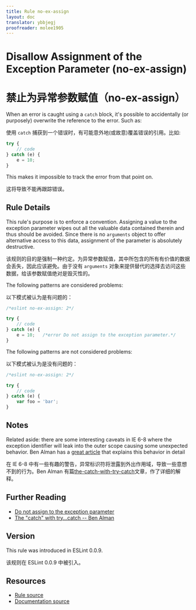 ```yaml
---
title: Rule no-ex-assign
layout: doc
translator: ybbjegj
proofreader: molee1905
---
```

<!-- Note: No pull requests accepted for this file. See README.md in the root directory for details. -->
# Disallow Assignment of the Exception Parameter (no-ex-assign)

# 禁止为异常参数赋值（no-ex-assign）

When an error is caught using a `catch` block, it's possible to accidentally (or purposely) overwrite the reference to the error. Such as:

使用 `catch` 捕获到一个错误时，有可能意外地(或故意)覆盖错误的引用。比如:

```js
try {
    // code
} catch (e) {
    e = 10;
}
```

This makes it impossible to track the error from that point on.

这将导致不能再跟踪错误。

## Rule Details

This rule's purpose is to enforce a convention. Assigning a value to the exception parameter wipes out all the valuable data contained therein and thus should be avoided. Since there is no `arguments` object to offer alternative access to this data, assignment of the parameter is absolutely destructive.

该规则的目的是强制一种约定。为异常参数赋值，其中所包含的所有有价值的数据会丢失，因此应该避免。由于没有 `arguments` 对象来提供替代的选择去访问这些数据，给该参数赋值绝对是毁灭性的。

The following patterns are considered problems:

以下模式被认为是有问题的：

```js
/*eslint no-ex-assign: 2*/

try {
    // code
} catch (e) {
    e = 10;   /*error Do not assign to the exception parameter.*/
}
```

The following patterns are not considered problems:

以下模式被认为是没有问题的：

```js
/*eslint no-ex-assign: 2*/

try {
    // code
} catch (e) {
    var foo = 'bar';
}
```

## Notes

Related aside: there are some interesting caveats in IE 6-8 where the exception identifier will leak into the outer scope causing some unexpected behavior. Ben Alman has a [great article](http://weblog.bocoup.com/the-catch-with-try-catch/) that explains this behavior in detail

在 IE 6-8 中有一些有趣的警告，异常标识符将泄露到外出作用域，导致一些意想不到的行为。Ben Alman 有篇[the-catch-with-try-catch](http://weblog.bocoup.com/the-catch-with-try-catch/)文章，作了详细的解释。

## Further Reading

* [Do not assign to the exception parameter](http://jslinterrors.com/do-not-assign-to-the-exception-parameter/)
* [The "catch" with try...catch -- Ben Alman](http://weblog.bocoup.com/the-catch-with-try-catch/)

## Version

This rule was introduced in ESLint 0.0.9.

该规则在 ESLint 0.0.9 中被引入。

## Resources

* [Rule source](https://github.com/eslint/eslint/tree/master/lib/rules/no-ex-assign.js)
* [Documentation source](https://github.com/eslint/eslint/tree/master/docs/rules/no-ex-assign.md)

